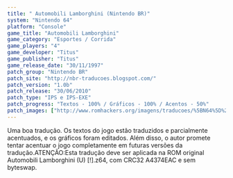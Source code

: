 ```yaml
---
title: " Automobili Lamborghini (Nintendo BR)"
system: "Nintendo 64"
platform: "Console"
game_title: "Automobili Lamborghini"
game_category: "Esportes / Corrida"
game_players: "4"
game_developer: "Titus"
game_publisher: "Titus"
game_release_date: "30/11/1997"
patch_group: "Nintendo BR"
patch_site: "http://nbr-traducoes.blogspot.com/"
patch_version: "1.0b"
patch_release: "30/06/2010"
patch_type: "IPS e IPS-EXE"
patch_progress: "Textos - 100% / Gráficos - 100% / Acentos - 50%"
patch_images: ["http://www.romhackers.org/imagens/traducoes/%5BN64%5D%20Automobili%20Lamborghini%20-%20Nintendo%20BR%20-%201.jpg","http://www.romhackers.org/imagens/traducoes/%5BN64%5D%20Automobili%20Lamborghini%20-%20Nintendo%20BR%20-%202.jpg","http://www.romhackers.org/imagens/traducoes/%5BN64%5D%20Automobili%20Lamborghini%20-%20Nintendo%20BR%20-%203.jpg"]
---
```

Uma boa tradução. Os textos do jogo estão traduzidos e parcialmente acentuados, e os gráficos foram editados. Além disso, o autor promete tentar acentuar o jogo completamente em futuras versões da tradução.ATENÇÃO:Esta tradução deve ser aplicada na ROM original Automobili Lamborghini (U) [!].z64, com CRC32 A4374EAC e sem byteswap.